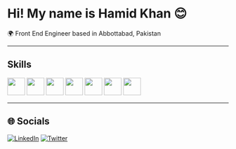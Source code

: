 # Hi! My name is Hamid Khan 😊

🌍 Front End Engineer based in Abbottabad, Pakistan

---

##  Skills  

<p>
  <img src="https://cdn.jsdelivr.net/gh/devicons/devicon/icons/html5/html5-original.svg" width="40" height="40"/>
  <img src="https://cdn.jsdelivr.net/gh/devicons/devicon/icons/css3/css3-original.svg" width="40" height="40"/>
  <img src="https://cdn.jsdelivr.net/gh/devicons/devicon/icons/javascript/javascript-original.svg" width="40" height="40"/>
  <img src="https://cdn.jsdelivr.net/gh/devicons/devicon/icons/react/react-original.svg" width="40" height="40"/>
  <img src="https://cdn.jsdelivr.net/gh/devicons/devicon/icons/git/git-original.svg" width="40" height="40"/>
<img src="https://cdn.jsdelivr.net/gh/devicons/devicon/icons/github/github-original.svg" width="40" height="40"/>
  <img src="https://cdn.jsdelivr.net/gh/devicons/devicon/icons/bootstrap/bootstrap-original.svg" width="40" height="40"/>
</p>

---

## 🌐 Socials  

[![LinkedIn](https://img.shields.io/badge/LinkedIn-0077B5?style=for-the-badge&logo=linkedin&logoColor=white)](https://www.linkedin.com/in/hamid-khan-56018b327/) [![Twitter](https://img.shields.io/badge/Twitter-1DA1F2?style=for-the-badge&logo=twitter&logoColor=white)](your-twitter-url)
